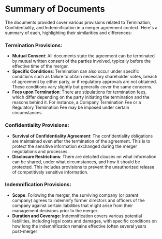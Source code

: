 # Summary of Documents

The documents provided cover various provisions related to Termination, Confidentiality, and Indemnification in a merger agreement context. Here's a summary of each, highlighting their similarities and differences:

### Termination Provisions:
- **Mutual Consent**: All documents state the agreement can be terminated by mutual written consent of the parties involved, typically before the effective time of the merger.
- **Specific Conditions**: Termination can also occur under specific conditions such as failure to obtain necessary shareholder votes, breach of agreement by either party, or if regulatory approvals are not obtained. These conditions vary slightly but generally cover the same concerns.
- **Fees upon Termination**: There are stipulations for termination fees, which differ depending on the party initiating the termination and the reasons behind it. For instance, a Company Termination Fee or a Regulatory Termination Fee may be imposed under certain circumstances.

### Confidentiality Provisions:
- **Survival of Confidentiality Agreement**: The confidentiality obligations are maintained even after the termination of the agreement. This is to protect the sensitive information exchanged during the merger negotiations and processes.
- **Disclosure Restrictions**: There are detailed clauses on what information can be shared, under what circumstances, and how it should be protected. This includes provisions to prevent the unauthorized release of competitively sensitive information.

### Indemnification Provisions:
- **Scope**: Following the merger, the surviving company (or parent company) agrees to indemnify former directors and officers of the company against certain liabilities that might arise from their management decisions prior to the merger.
- **Duration and Coverage**: Indemnification covers various potential liabilities, including legal costs and damages, with specific conditions on how long the indemnification remains effective (often several years post-merger